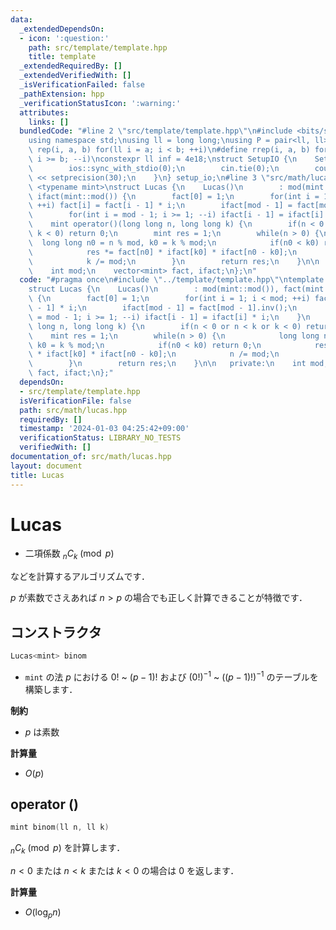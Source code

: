 ```yaml
---
data:
  _extendedDependsOn:
  - icon: ':question:'
    path: src/template/template.hpp
    title: template
  _extendedRequiredBy: []
  _extendedVerifiedWith: []
  _isVerificationFailed: false
  _pathExtension: hpp
  _verificationStatusIcon: ':warning:'
  attributes:
    links: []
  bundledCode: "#line 2 \"src/template/template.hpp\"\n#include <bits/stdc++.h>\n\
    using namespace std;\nusing ll = long long;\nusing P = pair<ll, ll>;\n#define\
    \ rep(i, a, b) for(ll i = a; i < b; ++i)\n#define rrep(i, a, b) for(ll i = a;\
    \ i >= b; --i)\nconstexpr ll inf = 4e18;\nstruct SetupIO {\n    SetupIO() {\n\
    \        ios::sync_with_stdio(0);\n        cin.tie(0);\n        cout << fixed\
    \ << setprecision(30);\n    }\n} setup_io;\n#line 3 \"src/math/lucas.hpp\"\ntemplate\
    \ <typename mint>\nstruct Lucas {\n    Lucas()\n        : mod(mint::mod()), fact(mint::mod()),\
    \ ifact(mint::mod()) {\n        fact[0] = 1;\n        for(int i = 1; i < mod;\
    \ ++i) fact[i] = fact[i - 1] * i;\n        ifact[mod - 1] = fact[mod - 1].inv();\n\
    \        for(int i = mod - 1; i >= 1; --i) ifact[i - 1] = ifact[i] * i;\n    }\n\
    \    mint operator()(long long n, long long k) {\n        if(n < 0 or n < k or\
    \ k < 0) return 0;\n        mint res = 1;\n        while(n > 0) {\n          \
    \  long long n0 = n % mod, k0 = k % mod;\n            if(n0 < k0) return 0;\n\
    \            res *= fact[n0] * ifact[k0] * ifact[n0 - k0];\n            n /= mod;\n\
    \            k /= mod;\n        }\n        return res;\n    }\n\n   private:\n\
    \    int mod;\n    vector<mint> fact, ifact;\n};\n"
  code: "#pragma once\n#include \"../template/template.hpp\"\ntemplate <typename mint>\n\
    struct Lucas {\n    Lucas()\n        : mod(mint::mod()), fact(mint::mod()), ifact(mint::mod())\
    \ {\n        fact[0] = 1;\n        for(int i = 1; i < mod; ++i) fact[i] = fact[i\
    \ - 1] * i;\n        ifact[mod - 1] = fact[mod - 1].inv();\n        for(int i\
    \ = mod - 1; i >= 1; --i) ifact[i - 1] = ifact[i] * i;\n    }\n    mint operator()(long\
    \ long n, long long k) {\n        if(n < 0 or n < k or k < 0) return 0;\n    \
    \    mint res = 1;\n        while(n > 0) {\n            long long n0 = n % mod,\
    \ k0 = k % mod;\n            if(n0 < k0) return 0;\n            res *= fact[n0]\
    \ * ifact[k0] * ifact[n0 - k0];\n            n /= mod;\n            k /= mod;\n\
    \        }\n        return res;\n    }\n\n   private:\n    int mod;\n    vector<mint>\
    \ fact, ifact;\n};"
  dependsOn:
  - src/template/template.hpp
  isVerificationFile: false
  path: src/math/lucas.hpp
  requiredBy: []
  timestamp: '2024-01-03 04:25:42+09:00'
  verificationStatus: LIBRARY_NO_TESTS
  verifiedWith: []
documentation_of: src/math/lucas.hpp
layout: document
title: Lucas
---
```


# Lucas

- 二項係数 $_n C _k \pmod{p}$

などを計算するアルゴリズムです．

$p$ が素数でさえあれば $n > p$ の場合でも正しく計算できることが特徴です．

## コンストラクタ

```cpp
Lucas<mint> binom
```

- `mint` の法 $p$ における $0!$ ~ $(p - 1)!$ および $(0!)^{-1}$ ~ $((p - 1)!)^{-1}$ のテーブルを構築します．

**制約**

- $p$ は素数

**計算量**

- $O(p)$

## operator ()

```cpp
mint binom(ll n, ll k)
```

$_n C _k \pmod{p}$ を計算します．

$n < 0$ または $n < k$ または $k < 0$ の場合は $0$ を返します．

**計算量**

- $O(\log_p n)$